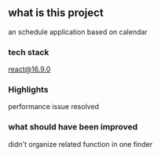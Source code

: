 ## what is this project
an schedule application based on calendar

### tech stack
react@16.9.0  

### Highlights
performance issue resolved

### what should have been improved
didn't organize related function in one finder
